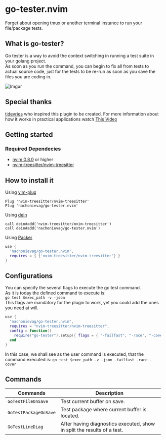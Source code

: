 # go-tester.nvim

Forget about opening tmux or another terminal instance to run your file/package tests.

## What is go-tester? 
Go tester is a way to avoid the context switching in running a test suite in your golang project.<br>
As soon as you run the command, you can begin to fix all from tests to actual source code, just for the tests to be re-run as soon as you save the files you are coding in.

![Imgur](https://imgur.com/gOOQOBV.gif)

## Special thanks
[tjdevries](https://github.com/tjdevries) who inspired this plugin to be created.
For more information about how it works in practical applications watch [This Video](http://youtube.com/watch?v=cf72gMBrsI0)

## Getting started
### Required Dependecies
* [nvim 0.8.0](https://github.com/neovim/neovim/releases/tag/v0.8.0) or higher
* [nvim-treesitter/nvim-treesitter](https://github.com/nvim-treesitter/nvim-treesitter)

## How to install it

Using [vim-plug](https://github.com/junegunn/vim-plug)
```viml
Plug 'nvim-treesitter/nvim-treesitter'
Plug 'nachonievag/go-tester.nvim'
``` 

Using [dein](https://github.com/Shougo/dein.vim)
```viml
call dein#add('nvim-treesitter/nvim-treesitter')
call dein#add('nachonievag/go-tester.nvim')
``` 

Using [Packer](https://github.com/wbthomason/packer.nvim)
```lua
use {
  'nachonievag/go-tester.nvim',
  requires = { {'nvim-treesitter/nvim-treesitter'} }
}
``` 

## Configurations
You can specify the several flags to execute the go test command.<br>
As it is today the defined command to execute is:<br>
`go test $exec_path -v -json`<br>
This flags are mandatory for the plugin to work, yet you could add the ones you need at will.
```lua
use {
  "nachonievag/go-tester.nvim",
  requires = "nvim-treesitter/nvim-treesitter",
  config = function()
    require("go-tester").setup({ flags = { "-failfast", "-race", "-cover" } })
  end
}
``` 
In this case, we shall see as the user command is executed, that the command executed is:
`go test $exec_path -v -json -failfast -race -cover`<br>



## Commands
| Commands                   | Description                                                                                 |
|----------------------------|---------------------------------------------------------------------------------------------|
|  `GoTestFileOnSave`        | Test current buffer on save.                                                                |
|  `GoTestPackageOnSave`     | Test package where current buffer is located.                                               |
|  `GoTestLineDiag`          | After having diagnostics executed, show in split the results of a test.                     |
